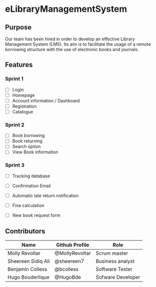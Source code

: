 # eLibraryManagementSystem

## Purpose

Our team has been hired in order to develop an effective Library Management System (LMS). Its aim is to facilitate the usage of a remote borrowing structure with the use of electronic books and journals. 

## Features

### Sprint 1 

- [ ] Login
- [ ] Homepage
- [ ] Account information / Dashboard
- [ ] Registration
- [ ] Catalogue

### Sprint 2

- [ ] Book borrowing
- [ ] Book returning
- [ ] Search option
- [ ] View Book information

### Sprint 3

- [ ] Tracking database
- [ ] Confirmation Email
- [ ] Automatic late return notification
- [ ] Fine calculation
- [ ] New book request form


## Contributors
Name | Github Profile | Role
-----|----------------|------
Molly Revoltar | @MollyRevoltar | Scrum master
Sheereen Sidiq Ali | @sheereen7 | Business analyst
Benjamin Colless | @bcolless | Software Tester
Hugo Bouderlique | @HugoBde | Sofware Developer
